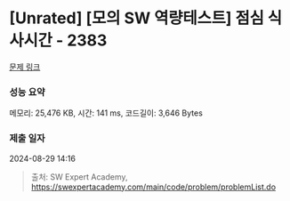 # [Unrated] [모의 SW 역량테스트] 점심 식사시간 - 2383 

[문제 링크](https://swexpertacademy.com/main/code/problem/problemDetail.do?contestProbId=AV5-BEE6AK0DFAVl) 

### 성능 요약

메모리: 25,476 KB, 시간: 141 ms, 코드길이: 3,646 Bytes

### 제출 일자

2024-08-29 14:16



> 출처: SW Expert Academy, https://swexpertacademy.com/main/code/problem/problemList.do